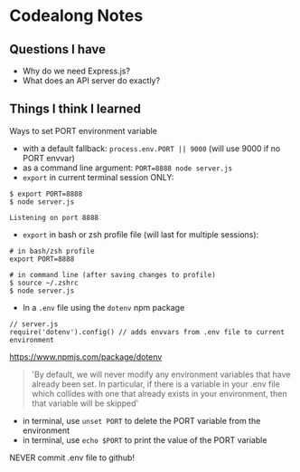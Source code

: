 # Codealong Notes

## Questions I have

- Why do we need Express.js?
- What does an API server do exactly?

## Things I think I learned

Ways to set PORT environment variable

- with a default fallback: `process.env.PORT || 9000` (will use 9000 if no PORT envvar)
- as a command line argument: `PORT=8888 node server.js`
- `export` in current terminal session ONLY:
```
$ export PORT=8888
$ node server.js

Listening on port 8888
```
- `export` in bash or zsh profile file (will last for multiple sessions):
```
# in bash/zsh profile
export PORT=8888

# in command line (after saving changes to profile)
$ source ~/.zshrc
$ node server.js
```
- In a `.env` file using the `dotenv` npm package
```
// server.js
require('dotenv').config() // adds envvars from .env file to current environment
```
https://www.npmjs.com/package/dotenv
> 'By default, we will never modify any environment variables that have already been set. In particular, if there is a variable in your .env file which collides with one that already exists in your environment, then that variable will be skipped'

- in terminal, use `unset PORT` to delete the PORT variable from the environment
- in terminal, use `echo $PORT` to print the value of the PORT variable

NEVER commit .env file to github!
